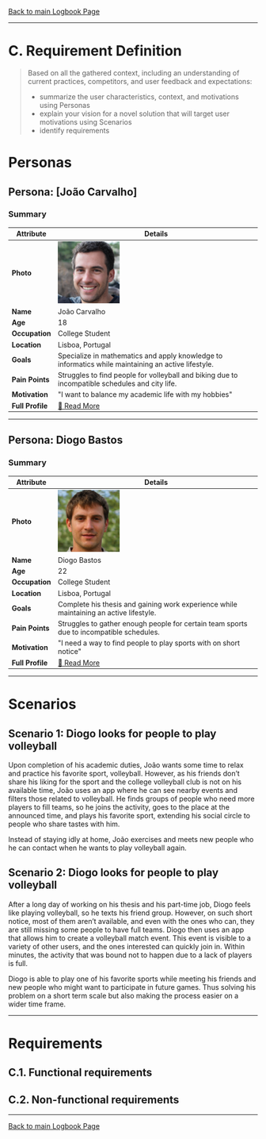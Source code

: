 [Back to main Logbook Page](../hci_logbook.md)

---
# C. Requirement Definition
>	Based on all the gathered context, including an understanding of current practices, competitors, and user feedback and expectations: 
>	- summarize the user characteristics, context, and motivations using Personas
>	- explain your vision for a novel solution that will target user motivations using Scenarios
>	- identify requirements

# Personas

## Persona: [João Carvalho] 
### Summary 
| Attribute        | Details                                       |
| ---------------- | --------------------------------------------- |
| **Photo**        | <img src="personas/persona1.jpg" alt="drawing" width="125"/> |
| **Name**         | João Carvalho                                 |
| **Age**          | 18                                           |
| **Occupation**   | College Student                              |
| **Location**     | Lisboa, Portugal                             |
| **Goals**        | Specialize in mathematics and apply knowledge to informatics while maintaining an active lifestyle. |
| **Pain Points**  | Struggles to find people for volleyball and biking due to incompatible schedules and city life. |
| **Motivation**   | "I want to balance my academic life with my hobbies" |
| **Full Profile** | [📄 Read More](personas/persona1_template.md) |

---
## Persona: Diogo Bastos  
### Summary  
| Attribute        | Details                                       |
| ---------------- | --------------------------------------------- |
| **Photo**        | <img src="personas/persona2.jpg" alt="drawing" width="125"/> |
| **Name**         | Diogo Bastos                                 |
| **Age**          | 22                                          |
| **Occupation**   | College Student        |
| **Location**     | Lisboa, Portugal                            |
| **Goals**        | Complete his thesis and gaining work experience while maintaining an active lifestyle. |
| **Pain Points**  | Struggles to gather enough people for  certain team sports due to incompatible schedules. |
| **Motivation**   | "I need a way to find people to play sports with on short notice" |
| **Full Profile** | [📄 Read More](personas/persona2_template.md) |


---





# Scenarios

## Scenario 1: Diogo looks for people to play volleyball

Upon completion of his academic duties, João wants some time to relax and practice his favorite sport, volleyball. However, as his friends don’t share his liking for the sport and the college volleyball club is not on his available time, João uses an app where he can see nearby events and filters those related to volleyball. He finds groups of people who need more players to fill teams, so he joins the activity, goes to the place at the announced time, and plays his favorite sport, extending his social circle to people who share tastes with him.

Instead of staying idly at home, João exercises and meets new people who he can contact when he wants to play volleyball again.




## Scenario 2: Diogo looks for people to play volleyball

After a long day of working on his thesis and his part-time job, Diogo feels like playing volleyball, so he texts his friend group. However, on such short notice, most of them aren’t available, and even with the ones who can, they are still missing some people to have full teams. Diogo then uses an app that allows him to create a volleyball match event. This event is visible to a variety of other users, and the ones interested can quickly join in. Within minutes, the activity that was bound not to happen due to a lack of players is full.

Diogo is able to play one of his favorite sports while meeting his friends and new people who might want to participate in future games. Thus solving his problem on a short term scale but also making the process easier on a wider time frame.

---


# Requirements





## C.1. Functional requirements


## C.2. Non-functional requirements


---
[Back to main Logbook Page](hci_logbook.md)